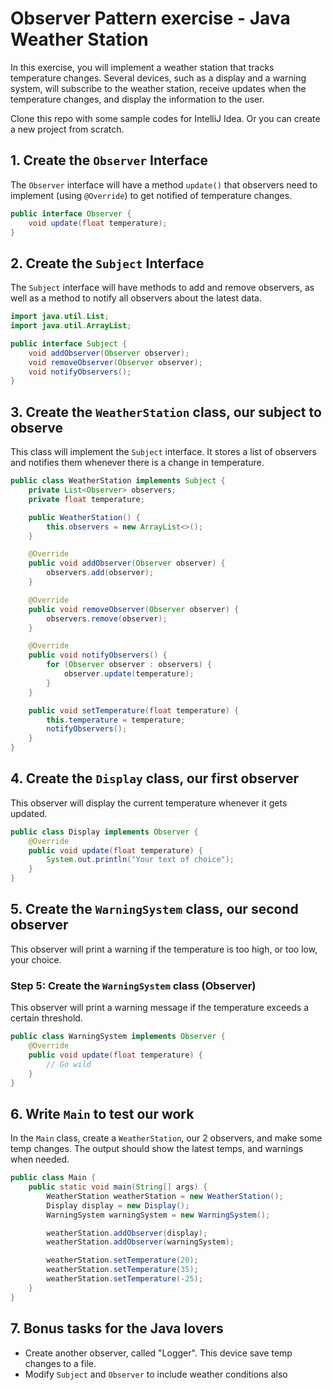 # Observer Pattern exercise - Java Weather Station
In this exercise, you will implement a weather station that tracks temperature changes. Several devices, such as a display and a warning system, will subscribe to the weather station, receive updates when the temperature changes, and display the information to the user.

Clone this repo with some sample codes for IntelliJ Idea. Or you can create a new project from scratch.

## 1. Create the `Observer` Interface
The `Observer` interface will have a method `update()` that observers need to implement (using `@Override`) to get notified of temperature changes.

```java
public interface Observer {
    void update(float temperature);
}
```

## 2. Create the `Subject` Interface
The `Subject` interface will have methods to add and remove observers, as well as a method to notify all observers about the latest data.

```java
import java.util.List;
import java.util.ArrayList;

public interface Subject {
    void addObserver(Observer observer);
    void removeObserver(Observer observer);
    void notifyObservers();
}
```

## 3. Create the `WeatherStation` class, our subject to observe
This class will implement the `Subject` interface. It stores a list of observers and notifies them whenever there is a change in temperature.

```java
public class WeatherStation implements Subject {
    private List<Observer> observers;
    private float temperature;

    public WeatherStation() {
        this.observers = new ArrayList<>();
    }

    @Override
    public void addObserver(Observer observer) {
        observers.add(observer);
    }

    @Override
    public void removeObserver(Observer observer) {
        observers.remove(observer);
    }

    @Override
    public void notifyObservers() {
        for (Observer observer : observers) {
            observer.update(temperature);
        }
    }

    public void setTemperature(float temperature) {
        this.temperature = temperature;
        notifyObservers();
    }
}
```

## 4. Create the `Display` class, our first observer
This observer will display the current temperature whenever it gets updated.
```java
public class Display implements Observer {
    @Override
    public void update(float temperature) {
        System.out.println("Your text of choice");
    }
}
```

## 5. Create the `WarningSystem` class, our second observer
This observer will print a warning if the temperature is too high, or too low, your choice.
### Step 5: Create the `WarningSystem` class (Observer)
This observer will print a warning message if the temperature exceeds a certain threshold.

```java
public class WarningSystem implements Observer {
    @Override
    public void update(float temperature) {
        // Go wild
    }
}
```

## 6. Write `Main` to test our work
In the `Main` class, create a `WeatherStation`, our 2 observers, and make some temp changes. The output should show the latest temps, and warnings when needed.

```java
public class Main {
    public static void main(String[] args) {
        WeatherStation weatherStation = new WeatherStation();
        Display display = new Display();
        WarningSystem warningSystem = new WarningSystem();

        weatherStation.addObserver(display);
        weatherStation.addObserver(warningSystem);

        weatherStation.setTemperature(20);
        weatherStation.setTemperature(35);
        weatherStation.setTemperature(-25);
    }
}
```

## 7. Bonus tasks for the Java lovers
* Create another observer, called "Logger". This device save temp changes to a file.
* Modify `Subject` and `Observer` to include weather conditions also

